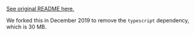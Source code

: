 [See original README here.](https://github.com/cloudinary/cloudinary_npm/blob/3ac3985c4eb26ddbd9093211d117bf7dbfd79372/README.md)

We forked this in December 2019 to remove the `typescript` dependency, which is 30 MB.
